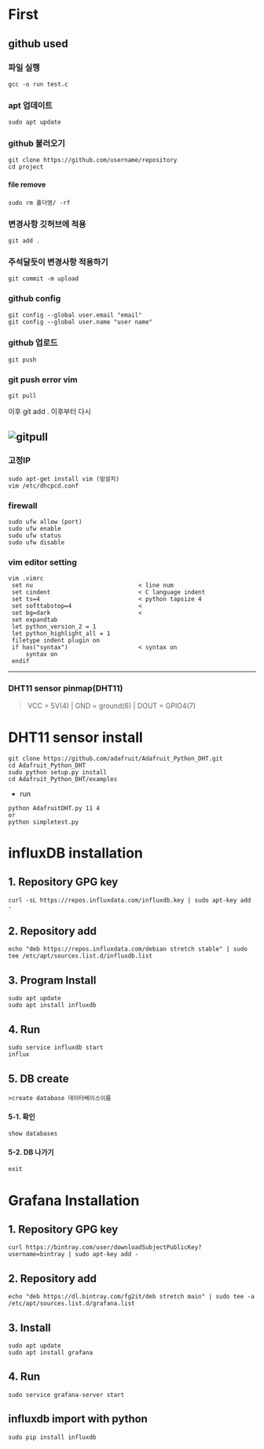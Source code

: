 # First
## github used
### 파일 실행
```
gcc -o run test.c
```
### apt 업데이트
```
sudo apt update
```
### github 불러오기
```
git clone https://github.com/username/repository
cd project 
```
#### file remove
```
sudo rm 폴더명/ -rf
```
### 변경사항 깃허브에 적용
```
git add .
```
### 주석달듯이 변경사항 적용하기
```
git commit -m upload
```
### github config 
```
git config --global user.email "email"
git config --global user.name "user name"
```
### github 업로드
```
git push
```
### git push error vim
```
git pull
```
이후 git add . 이후부터 다시

![gitpull](https://user-images.githubusercontent.com/66464064/83858723-e38ec780-a757-11ea-9974-d082f43b8e07.JPG)
-----------------------------------
### 고정IP
```
sudo apt-get install vim (빔설치)
vim /etc/dhcpcd.conf
```
### firewall
```
sudo ufw allow (port)
sudo ufw enable
sudo ufw status
sudo ufw disable
```
### vim editor setting
```
vim .vimrc
 set nu                              < line num
 set cindent                         < C language indent
 set ts=4                            < python tapsize 4
 set softtabstop=4                   < 
 set bg=dark                         <
 set expandtab
 let python_version_2 = 1
 let python_highlight_all = 1
 filetype indent plugin on
 if has("syntax")                    < syntax on
     syntax on
 endif
```
-----------------------------------

### DHT11 sensor pinmap(DHT11)
>VCC = 5V(4) | 
>GND = ground(6) | 
>DOUT = GPIO4(7)

# DHT11 sensor install
```
git clone https://github.com/adafruit/Adafruit_Python_DHT.git
cd Adafruit_Python_DHT
sudo python setup.py install
cd Adafruit_Python_DHT/examples
```
- run
```
python AdafruitDHT.py 11 4
or
python simpletest.py
```

# influxDB installation
## 1. Repository GPG key 
```
curl -sL https://repos.influxdata.com/influxdb.key | sudo apt-key add -
```
## 2. Repository add
```
echo "deb https://repos.influxdata.com/debian stretch stable" | sudo tee /etc/apt/sources.list.d/influxdb.list
```
## 3. Program Install
```
sudo apt update
sudo apt install influxdb
```
## 4. Run
``` 
sudo service influxdb start
influx
```
## 5. DB create
```
>create database 데이터베이스이름
```
#### 5-1. 확인
```
show databases
```
#### 5-2. DB 나가기
```
exit
```

# Grafana Installation
## 1. Repository GPG key
```
curl https://bintray.com/user/downloadSubjectPublicKey?username=bintray | sudo apt-key add -
```
## 2. Repository add
```
echo "deb https://dl.bintray.com/fg2it/deb stretch main" | sudo tee -a /etc/apt/sources.list.d/grafana.list
```
## 3. Install
```
sudo apt update
sudo apt install grafana
```
## 4. Run
```
sudo service grafana-server start
```
## influxdb import with python
```
sudo pip install influxdb
```


